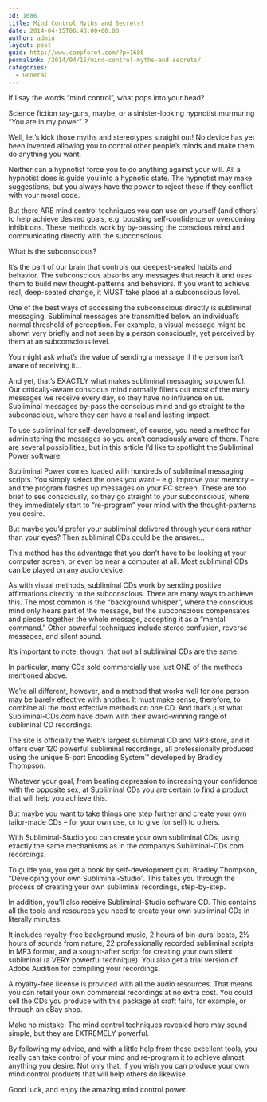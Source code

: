 ```yaml
---
id: 1686
title: Mind Control Myths and Secrets!
date: 2014-04-15T06:43:00+00:00
author: admin
layout: post
guid: http://www.campforet.com/?p=1686
permalink: /2014/04/15/mind-control-myths-and-secrets/
categories:
  - General
---
```

If I say the words &#8220;mind control&#8221;, what pops into your head?
  
Science fiction ray-guns, maybe, or a sinister-looking hypnotist murmuring &#8220;You are in my power&#8221;..?

Well, let&#8217;s kick those myths and stereotypes straight out! No device has yet been invented allowing you to control other people&#8217;s minds and make them do anything you want.

Neither can a hypnotist force you to do anything against your will. All a hypnotist does is guide you into a hypnotic state. The hypnotist may make suggestions, but you always have the power to reject these if they conflict with your moral code.

But there ARE mind control techniques you can use on yourself (and others) to help achieve desired goals, e.g. boosting self-confidence or overcoming inhibitions. These methods work by by-passing the conscious mind and communicating directly with the subconscious.

What is the subconscious?
  
It&#8217;s the part of our brain that controls our deepest-seated habits and behavior. The subconscious absorbs any messages that reach it and uses them to build new thought-patterns and behaviors. If you want to achieve real, deep-seated change, it MUST take place at a subconscious level.

One of the best ways of accessing the subconscious directly is subliminal messaging. Subliminal messages are transmitted below an individual&#8217;s normal threshold of perception. For example, a visual message might be shown very briefly and not seen by a person consciously, yet perceived by them at an subconscious level.

You might ask what&#8217;s the value of sending a message if the person isn&#8217;t aware of receiving it&#8230;
  
And yet, that&#8217;s EXACTLY what makes subliminal messaging so powerful. Our critically-aware conscious mind normally filters out most of the many messages we receive every day, so they have no influence on us. Subliminal messages by-pass the conscious mind and go straight to the subconscious, where they can have a real and lasting impact.

To use subliminal for self-development, of course, you need a method for administering the messages so you aren&#8217;t consciously aware of them. There are several possibilities, but in this article I&#8217;d like to spotlight the Subliminal Power software.

Subliminal Power comes loaded with hundreds of subliminal messaging scripts. You simply select the ones you want &#8211; e.g. improve your memory &#8211; and the program flashes up messages on your PC screen. These are too brief to see consciously, so they go straight to your subconscious, where they immediately start to &#8220;re-program&#8221; your mind with the thought-patterns you desire.

But maybe you&#8217;d prefer your subliminal delivered through your ears rather than your eyes? Then subliminal CDs could be the answer&#8230;

This method has the advantage that you don&#8217;t have to be looking at your computer screen, or even be near a computer at all. Most subliminal CDs can be played on any audio device.

As with visual methods, subliminal CDs work by sending positive affirmations directly to the subconscious. There are many ways to achieve this. The most common is the &#8220;background whisper&#8221;, where the conscious mind only hears part of the message, but the subconscious compensates and pieces together the whole message, accepting it as a &#8220;mental command.&#8221; Other powerful techniques include stereo confusion, reverse messages, and silent sound.

It&#8217;s important to note, though, that not all subliminal CDs are the same.
  
In particular, many CDs sold commercially use just ONE of the methods mentioned above.

We&#8217;re all different, however, and a method that works well for one person may be barely effective with another. It must make sense, therefore, to combine all the most effective methods on one CD. And that&#8217;s just what Subliminal-CDs.com have down with their award-winning range of subliminal CD recordings.
  
The site is officially the Web&#8217;s largest subliminal CD and MP3 store, and it offers over 120 powerful subliminal recordings, all professionally produced using the unique 5-part Encoding System™ developed by Bradley Thompson.
  
Whatever your goal, from beating depression to increasing your confidence with the opposite sex, at Subliminal CDs you are certain to find a product that will help you achieve this.
  
But maybe you want to take things one step further and create your own tailor-made CDs &#8211; for your own use, or to give (or sell) to others.

With Subliminal-Studio you can create your own subliminal CDs, using exactly the same mechanisms as in the company&#8217;s Subliminal-CDs.com recordings.

To guide you, you get a book by self-development guru Bradley Thompson, &#8220;Developing your own Subliminal-Studio&#8221;. This takes you through the process of creating your own subliminal recordings, step-by-step.

In addition, you&#8217;ll also receive Subliminal-Studio software CD. This contains all the tools and resources you need to create your own subliminal CDs in literally minutes.

It includes royalty-free background music, 2 hours of bin-aural beats, 2½ hours of sounds from nature, 22 professionally recorded subliminal scripts in MP3 format, and a sought-after script for creating your own silent subliminal (a VERY powerful technique). You also get a trial version of Adobe Audition for compiling your recordings.

A royalty-free license is provided with all the audio resources. That means you can retail your own commercial recordings at no extra cost. You could sell the CDs you produce with this package at craft fairs, for example, or through an eBay shop.

Make no mistake: The mind control techniques revealed here may sound simple, but they are EXTREMELY powerful.
  
By following my advice, and with a little help from these excellent tools, you really can take control of your mind and re-program it to achieve almost anything you desire. Not only that, if you wish you can produce your own mind control products that will help others do likewise.

Good luck, and enjoy the amazing mind control power.